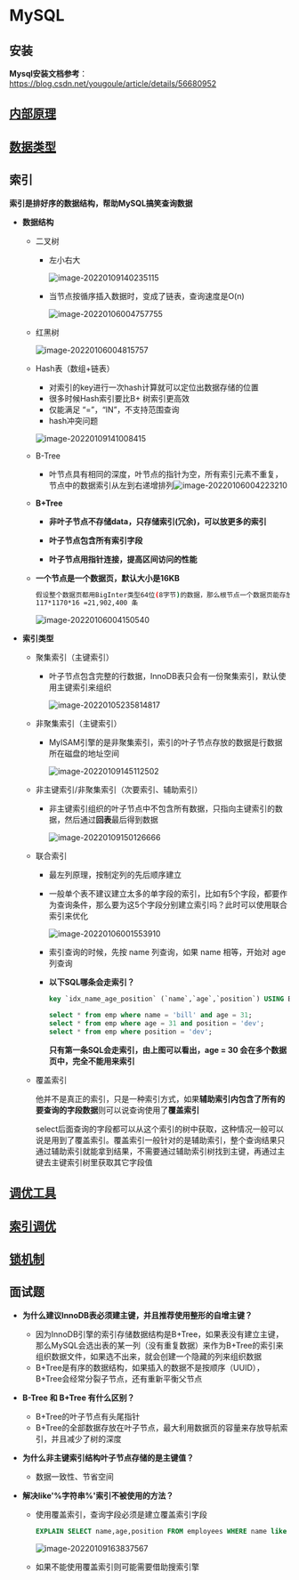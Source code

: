 # MySQL



## 安装

**Mysql安装文档参考**：https://blog.csdn.net/yougoule/article/details/56680952 

## [内部原理](内部原理.md)



## [数据类型](数据类型.md)



## 索引

**索引是排好序的数据结构，帮助MySQL搞笑查询数据**

- **数据结构**

  - 二叉树

    - 左小右大

      ![image-20220109140235115](assets/image-20220109140235115.png)

    - 当节点按循序插入数据时，变成了链表，查询速度是O(n)

      ![image-20220106004757755](assets/image-20220106004757755.png)

  - 红黑树

    ![image-20220106004815757](assets/image-20220106004815757.png)

  - Hash表（数组+链表）

    - 对索引的key进行一次hash计算就可以定位出数据存储的位置
    - 很多时候Hash索引要比B+ 树索引更高效
    - 仅能满足 “=”，“IN”，不支持范围查询
    - hash冲突问题

    ![image-20220109141008415](assets/image-20220109141008415.png)

  - B-Tree

    - 叶节点具有相同的深度，叶节点的指针为空，所有索引元素不重复，节点中的数据索引从左到右递增排列![image-20220106004223210](assets/image-20220106004223210.png)

  - **B+Tree**

    - **非叶子节点不存储data，只存储索引(冗余)，可以放更多的索引**

    - **叶子节点包含所有索引字段**
    
    - **叶子节点用指针连接，提高区间访问的性能**
    
  - **一个节点是一个数据页，默认大小是16KB**
    
      ```sh
      假设整个数据页都用BigInter类型64位(8字节)的数据，那么根节点一个数据页能存放1170个数据，二级节点就是1170个数据页，假设第三级叶子节点的数据是1KB，那么一个数据页存16个数据，最后能得出一个3层深度的B+Tree能存的数据
      117*1170*16 =21,902,400 条
      ```
    
      ![image-20220106004150540](assets/image-20220106004150540.png)

- **索引类型**

  - 聚集索引（主键索引）

    - 叶子节点包含完整的行数据，InnoDB表只会有一份聚集索引，默认使用主键索引来组织

      ![image-20220105235814817](assets/image-20220105235814817.png)

  - 非聚集索引（主键索引）

    - MyISAM引擎的是非聚集索引，索引的叶子节点存放的数据是行数据所在磁盘的地址空间

      ![image-20220109145112502](assets/image-20220109145112502.png)

  - 非主键索引/非聚集索引（次要索引、辅助索引）

    - 非主键索引组织的叶子节点中不包含所有数据，只指向主键索引的数据，然后通过**回表**最后得到数据

      ![image-20220109150126666](assets/image-20220109150126666.png)

  - 联合索引

    - 最左列原理，按制定列的先后顺序建立

    - 一般单个表不建议建立太多的单字段的索引，比如有5个字段，都要作为查询条件，那么要为这5个字段分别建立索引吗？此时可以使用联合索引来优化

      ![image-20220106001553910](assets/image-20220106001553910.png)

    - 索引查询的时候，先按 name 列查询，如果 name 相等，开始对 age 列查询

    - **以下SQL哪条会走索引？**

      ```sql
      key `idx_name_age_position` (`name`,`age`,`position`) USING BTREE
      
      select * from emp where name = 'bill' and age = 31;
      select * from emp where age = 31 and position = 'dev';
      select * from emp where position = 'dev';
      ```

      **只有第一条SQL会走索引，由上图可以看出，age = 30 会在多个数据页中，完全不能用来索引**

  - 覆盖索引

    他并不是真正的索引，只是一种索引方式，如果**辅助索引内包含了所有的要查询的字段数据**则可以说查询使用了**覆盖索引**

    select后面查询的字段都可以从这个索引的树中获取，这种情况一般可以说是用到了覆盖索引。覆盖索引一般针对的是辅助索引，整个查询结果只通过辅助索引就能拿到结果，不需要通过辅助索引树找到主键，再通过主键去主键索引树里获取其它字段值

## [调优工具](调优工具.md)



## [索引调优 ](索引调优.md)



## [锁机制](锁机制.md)





## 面试题

- **为什么建议InnoDB表必须建主键，并且推荐使用整形的自增主键？**
  - 因为InnoDB引擎的索引存储数据结构是B+Tree，如果表没有建立主键，那么MySQL会选出表的某一列（没有重复数据）来作为B+Tree的索引来组织数据文件，如果选不出来，就会创建一个隐藏的列来组织数据
  - B+Tree是有序的数据结构，如果插入的数据不是按顺序（UUID），B+Tree会经常分裂子节点，还有重新平衡父节点
  
- **B-Tree 和 B+Tree 有什么区别？**
  - B+Tree的叶子节点有头尾指针
  - B+Tree的全部数据存放在叶子节点，最大利用数据页的容量来存放导航索引，并且减少了树的深度
  
- **为什么非主键索引结构叶子节点存储的是主键值？**
  
  - 数据一致性、节省空间
  
- **解决like'%字符串%'索引不被使用的方法？** 

  - 使用覆盖索引，查询字段必须是建立覆盖索引字段 

    ```sql
    EXPLAIN SELECT name,age,position FROM employees WHERE name like '%Lei%';
    ```

    ![image-20220109163837567](assets/image-20220109163837567.png)

  - 如果不能使用覆盖索引则可能需要借助搜索引擎

